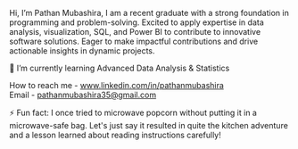 Hi, I’m Pathan Mubashira, I am a recent graduate with a strong foundation in programming and problem-solving. Excited to apply expertise in data analysis, visualization, SQL, and Power BI to contribute to innovative software solutions. Eager to make impactful contributions and drive actionable insights in dynamic projects. 

🌱 I’m currently learning Advanced Data Analysis & Statistics 

 How to reach me - www.linkedin.com/in/pathanmubashira 
 <br>
 Email - pathanmubashira35@gmail.com
		 
 ⚡ Fun fact: I once tried to microwave popcorn without putting it in a microwave-safe bag. Let's just say it resulted in quite the kitchen adventure and a lesson learned about reading instructions carefully!


<!---
Pathanmubashira/Pathanmubashira is a ✨ special ✨ repository because its `README.md` (this file) appears on your GitHub profile.
You can click the Preview link to take a look at your changes.
--->
